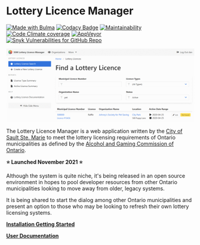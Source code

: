 # Lottery Licence Manager

[<img src="https://bulma.io/images/made-with-bulma.png" alt="Made with Bulma" width="128" height="24" />](https://bulma.io)
[![Codacy Badge](https://img.shields.io/codacy/grade/d2d290ed8f214420aad853c41c90c708)](https://www.codacy.com/gh/cityssm/lottery-licence-manager)
[![Maintainability](https://img.shields.io/codeclimate/maintainability/cityssm/lottery-licence-manager)](https://codeclimate.com/github/cityssm/lottery-licence-manager/maintainability)
[![Code Climate coverage](https://img.shields.io/codeclimate/coverage/cityssm/lottery-licence-manager)](https://codeclimate.com/github/cityssm/lottery-licence-manager/maintainability)
[![AppVeyor](https://img.shields.io/appveyor/build/dangowans/lottery-licence-manager)](https://ci.appveyor.com/project/dangowans/lottery-licence-manager)
[![Snyk Vulnerabilities for GitHub Repo](https://img.shields.io/snyk/vulnerabilities/github/cityssm/lottery-licence-manager)](https://app.snyk.io/org/cityssm/project/85fc64cf-248f-48d3-b438-a3e449295670)

![Lottery Licence Search](docs/assets/images/licence-search.png)

The Lottery Licence Manager is a web application written by the
[City of Sault Ste. Marie](https://saultstemarie.ca/)
to meet the lottery licensing requirements of Ontario municipalities
as defined by the
[Alcohol and Gaming Commission of Ontario](https://www.agco.ca/).

**⭐ Launched November 2021 ⭐**

Although the system is quite niche, it's being released in an open source environment
in hopes to pool developer resources from other Ontario municipalities
looking to move away from older, legacy systems.

It is being shared to start the dialog among other Ontario municipalities
and present an option to those who may be looking to refresh
their own lottery licensing systems.

**[Installation Getting Started](/docs/admin-gettingStarted.md)**

**[User Documentation](https://cityssm.github.io/lottery-licence-manager/)**
